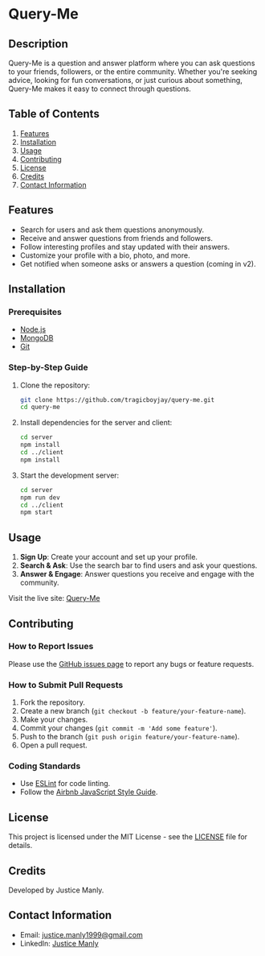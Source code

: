 # Query-Me

## Description

Query-Me is a question and answer platform where you can ask questions to your friends, followers, or the entire community. Whether you're seeking advice, looking for fun conversations, or just curious about something, Query-Me makes it easy to connect through questions.

## Table of Contents
1. [Features](#features)
2. [Installation](#installation)
3. [Usage](#usage)
4. [Contributing](#contributing)
5. [License](#license)
6. [Credits](#credits)
7. [Contact Information](#contact-information)

## Features
- Search for users and ask them questions anonymously.
- Receive and answer questions from friends and followers.
- Follow interesting profiles and stay updated with their answers.
- Customize your profile with a bio, photo, and more.
- Get notified when someone asks or answers a question (coming in v2).

## Installation

### Prerequisites
- [Node.js](https://nodejs.org/)
- [MongoDB](https://www.mongodb.com/)
- [Git](https://git-scm.com/)

### Step-by-Step Guide
1. Clone the repository:
    ```sh
    git clone https://github.com/tragicboyjay/query-me.git
    cd query-me
    ```
2. Install dependencies for the server and client:
    ```sh
    cd server
    npm install
    cd ../client
    npm install
    ```
3. Start the development server:
    ```sh
    cd server
    npm run dev
    cd ../client
    npm start
    ```

## Usage

1. **Sign Up**: Create your account and set up your profile.
2. **Search & Ask**: Use the search bar to find users and ask your questions.
3. **Answer & Engage**: Answer questions you receive and engage with the community.

Visit the live site: [Query-Me](https://query-me.vercel.app/)

## Contributing

### How to Report Issues
Please use the [GitHub issues page](https://github.com/tragicboyjay/query-me/issues) to report any bugs or feature requests.

### How to Submit Pull Requests
1. Fork the repository.
2. Create a new branch (`git checkout -b feature/your-feature-name`).
3. Make your changes.
4. Commit your changes (`git commit -m 'Add some feature'`).
5. Push to the branch (`git push origin feature/your-feature-name`).
6. Open a pull request.

### Coding Standards
- Use [ESLint](https://eslint.org/) for code linting.
- Follow the [Airbnb JavaScript Style Guide](https://github.com/airbnb/javascript).

## License

This project is licensed under the MIT License - see the [LICENSE](LICENSE) file for details.

## Credits

Developed by Justice Manly.

## Contact Information

- Email: justice.manly1999@gmail.com
- LinkedIn: [Justice Manly](https://linkedin.com/in/justicemanly/)

